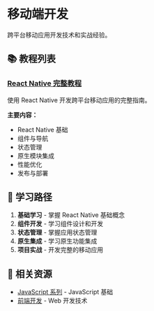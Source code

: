 # 移动端开发

跨平台移动应用开发技术和实战经验。

## 📚 教程列表

### [React Native 完整教程](./react-native/)
使用 React Native 开发跨平台移动应用的完整指南。

**主要内容：**
- React Native 基础
- 组件与导航
- 状态管理
- 原生模块集成
- 性能优化
- 发布与部署

## 🎯 学习路径

1. **基础学习** - 掌握 React Native 基础概念
2. **组件开发** - 学习组件设计和开发
3. **状态管理** - 掌握应用状态管理
4. **原生集成** - 学习原生功能集成
5. **项目实战** - 开发完整的移动应用

## 🔗 相关资源

- [JavaScript 系列](/blog/javascript/) - JavaScript 基础
- [前端开发](/blog/frontend/) - Web 开发技术
